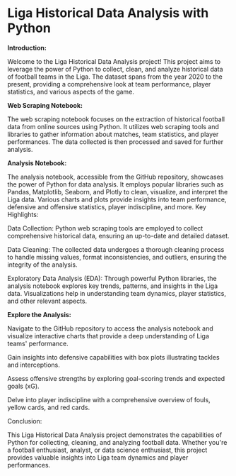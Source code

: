 # Liga Historical Data Analysis with Python

**Introduction:**

Welcome to the Liga Historical Data Analysis project! This project aims to leverage the power of Python to collect, clean, and analyze historical data of football teams in the Liga. The dataset spans from the year 2020 to the present, providing a comprehensive look at team performance, player statistics, and various aspects of the game.


**Web Scraping Notebook:**

The web scraping notebook focuses on the extraction of historical football data from online sources using Python. It utilizes web scraping tools and libraries to gather information about matches, team statistics, and player performances. The data collected is then processed and saved for further analysis.

**Analysis Notebook:**

The analysis notebook, accessible from the GitHub repository, showcases the power of Python for data analysis. It employs popular libraries such as Pandas, Matplotlib, Seaborn, and Plotly to clean, visualize, and interpret the Liga data. Various charts and plots provide insights into team performance, defensive and offensive statistics, player indiscipline, and more.
Key Highlights:

Data Collection: Python web scraping tools are employed to collect comprehensive historical data, ensuring an up-to-date and detailed dataset.

Data Cleaning: The collected data undergoes a thorough cleaning process to handle missing values, format inconsistencies, and outliers, ensuring the integrity of the analysis.

Exploratory Data Analysis (EDA): Through powerful Python libraries, the analysis notebook explores key trends, patterns, and insights in the Liga data. Visualizations help in understanding team dynamics, player statistics, and other relevant aspects.

**Explore the Analysis:**

Navigate to the GitHub repository to access the analysis notebook and visualize interactive charts that provide a deep understanding of Liga teams' performance.

Gain insights into defensive capabilities with box plots illustrating tackles and interceptions.

Assess offensive strengths by exploring goal-scoring trends and expected goals (xG).

Delve into player indiscipline with a comprehensive overview of fouls, yellow cards, and red cards.

Conclusion:

This Liga Historical Data Analysis project demonstrates the capabilities of Python for collecting, cleaning, and analyzing football data. Whether you're a football enthusiast, analyst, or data science enthusiast, this project provides valuable insights into Liga team dynamics and player performances.

